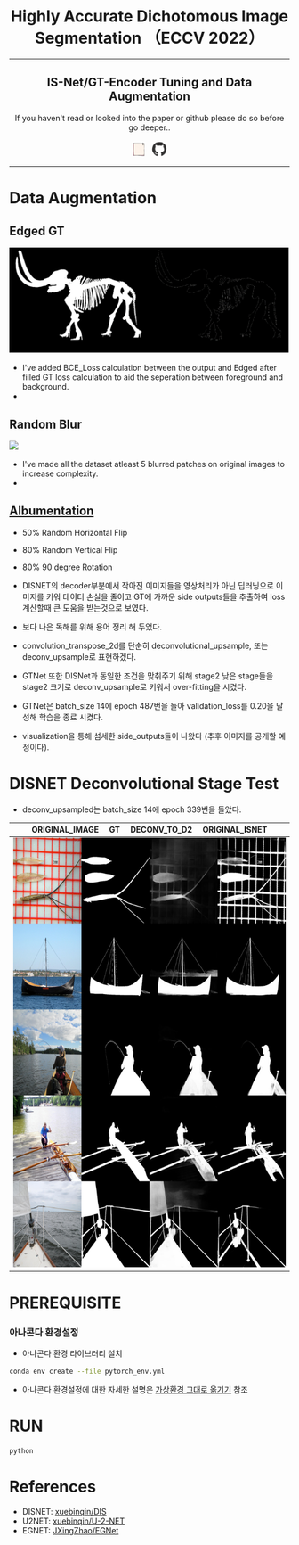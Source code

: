<h1 align="center" href="https://arxiv.org/pdf/2203.03041.pdf">
    Highly Accurate Dichotomous Image Segmentation （ECCV 2022）
</h1>
<p align="center">
</p>
<hr>
<h2 align="center">
    IS-Net/GT-Encoder Tuning and Data Augmentation
</h2>

<div align="center">
    If you haven't read or looked into the paper or github
    please do so before go deeper..
    <br><br>
    <img href="https://arxiv.org/pdf/2203.03041.pdf" width="25px" src="utils/icons/paper.gif">
    &nbsp; 
    <img href="https://github.com/xuebinqin/DIS" width="28px" src="utils/icons/github.gif">
</div>
 
<hr>

# Data Augmentation
## Edged GT
<img src="utils/images/GT_augementation.png">

- I've added BCE_Loss calculation between the output and Edged after filled GT loss calculation to aid the seperation between foreground and background.
- 

## Random Blur
<img src="utils/images/random_blur.png">

- I've made all the dataset atleast 5 blurred patches on original images to increase complexity.
- 

## [Albumentation](https://albumentations.ai/) 
- 50% Random Horizontal Flip
- 80% Random Vertical Flip
- 80% 90 degree Rotation


- DISNET의 decoder부분에서 작아진 이미지들을 영상처리가 아닌 딥러닝으로 이미지를 키워 데이터 손실을 줄이고 GT에 가까운 side outputs들을 추출하여 loss 계산할때 큰 도움을 받는것으로 보였다.
- 보다 나은 독해를 위해 용어 정리 해 두었다.
- convolution_transpose_2d를 단순히 deconvolutional_upsample, 또는 deconv_upsample로 표현하겠다.


- GTNet 또한 DISNet과 동일한 조건을 맞춰주기 위해 stage2 낮은 stage들을 stage2 크기로 deconv_upsample로 키워서 over-fitting을 시켰다.
- GTNet은 batch_size 14에 epoch 487번을 돌아 validation_loss를 0.20을 달성해 학습을 종료 시켰다.
- visualization을 통해 섬세한 side_outputs들이 나왔다 (추후 이미지를 공개할 예정이다).

# DISNET Deconvolutional Stage Test
- deconv_upsampled는 batch_size 14에 epoch 339번을 돌았다.

|ORIGINAL_IMAGE&nbsp;&nbsp;&nbsp;&nbsp;&nbsp;GT&nbsp;&nbsp;&nbsp;&nbsp;&nbsp;DECONV_TO_D2&nbsp;&nbsp;&nbsp;&nbsp;&nbsp;ORIGINAL_ISNET|
|------------|
|![d5d6_vs_d2](sample_images/d2up_isnet-pretrained.png)

# PREREQUISITE
### 아나콘다 환경설정
- 아나콘다 환경 라이브러리 설치
```sh
conda env create --file pytorch_env.yml 
```
- 아나콘다 환경설정에 대한 자세한 설명은 [가상환경 그대로 옮기기](https://velog.io/@sheoyonj/Conda-%EA%B0%80%EC%83%81%ED%99%98%EA%B2%BD-%EA%B7%B8%EB%8C%80%EB%A1%9C-%EC%98%AE%EA%B8%B0%EA%B8%B0) 참조

# RUN
```sh
python 
```


# References
- DISNET: [xuebinqin/DIS](https://github.com/xuebinqin/DIS)
- U2NET: [xuebinqin/U-2-NET](https://github.com/xuebinqin/U-2-Net)
- EGNET: [JXingZhao/EGNet](https://github.com/JXingZhao/EGNet)
